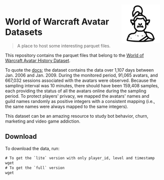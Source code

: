 <img src="orc.png" width="125" height="125" align="right" />

# World of Warcraft Avatar Datasets

> A place to host some interesting parquet files.

This repository contains the parquet files that belong to the [World of Warcraft Avatar History Dataset](http://web.cs.wpi.edu/~claypool/mmsys-dataset/2011/wow/p123.pdf). 

To quote the [docs](http://web.cs.wpi.edu/~claypool/mmsys-dataset/2011/wow/author.html); 
the dataset contains the data over 1,107 days between Jan. 2006 and Jan. 2009. 
During the monitored period, 91,065 avatars, and 667,032 sessions associated with the avatars were 
observed. Because the sampling interval was 10 minutes, there should have been 159,408 
samples, each providing the status of all the avatars online during the sampling period. 
To protect players' privacy, we mapped the avatars' names and guild names randomly as 
positive integers with a consistent mapping (i.e., the same names were always mapped 
to the same integers).

This dataset can be an amazing resource to study bot behavior, churn, marketing and video game addiction.

## Download 

To download the data, run: 

```
# To get the `lite` version with only player_id, level and timestamp 
wget 
# To get the `full` version
wget 
```
